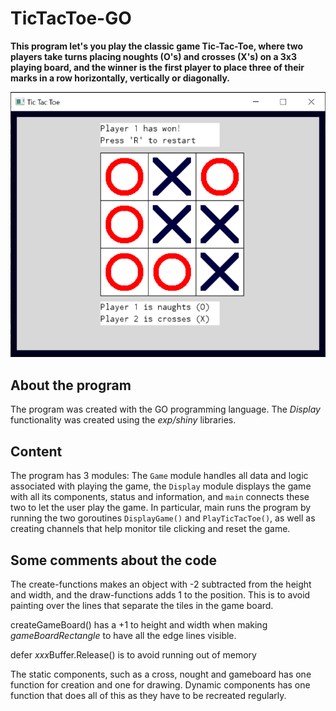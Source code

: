 # TicTacToe-GO

**This program let's you play the classic game Tic-Tac-Toe, where two players take turns placing noughts (O's) and crosses (X's) on a 3x3 playing board, and the winner is the first player to place three of their marks in a row horizontally, vertically or diagonally.**

![Screenshot](Images/TicTacToe.PNG)

## About the program
The program was created with the GO programming language. The *Display* functionality was created using the *exp/shiny* libraries.

## Content
The program has 3 modules: The `Game` module handles all data and logic associated with playing the game, the `Display` module displays the game with all its components, status and information, and `main` connects these two to let the user play the game. In particular, main runs the program by running the two goroutines `DisplayGame()` and `PlayTicTacToe()`, as well as creating channels that help monitor tile clicking and reset the game.

## Some comments about the code

The create-functions makes an object with -2 subtracted from the height and width, and the draw-functions adds 1 to the position. This is to avoid painting over the lines that separate the tiles in the game board.

createGameBoard() has a +1 to height and width when making *gameBoardRectangle* to have all the edge lines visible.

defer *xxx*Buffer.Release() is to avoid running out of memory

The static components, such as a cross, nought and gameboard has one function for creation and one for drawing. Dynamic components has one function that does all of this as they have to be recreated regularly.